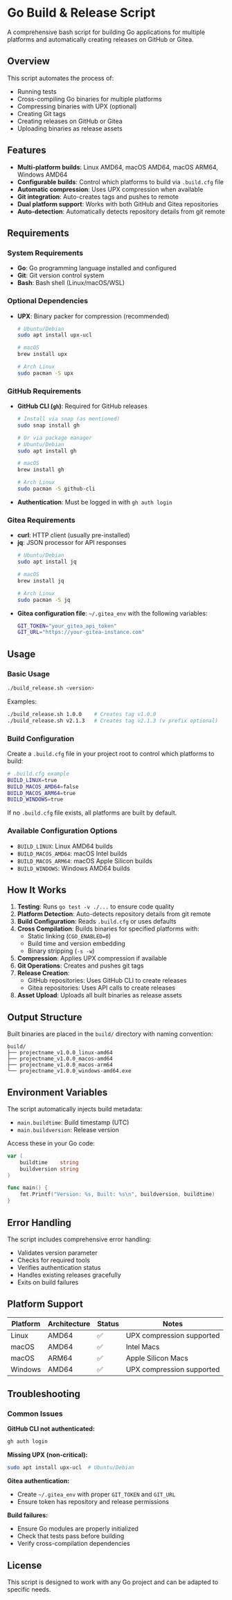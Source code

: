 # Go Build & Release Script

A comprehensive bash script for building Go applications for multiple platforms and automatically creating releases on GitHub or Gitea.

## Overview

This script automates the process of:
- Running tests
- Cross-compiling Go binaries for multiple platforms
- Compressing binaries with UPX (optional)
- Creating Git tags
- Creating releases on GitHub or Gitea
- Uploading binaries as release assets

## Features

- **Multi-platform builds**: Linux AMD64, macOS AMD64, macOS ARM64, Windows AMD64
- **Configurable builds**: Control which platforms to build via `.build.cfg` file
- **Automatic compression**: Uses UPX compression when available
- **Git integration**: Auto-creates tags and pushes to remote
- **Dual platform support**: Works with both GitHub and Gitea repositories
- **Auto-detection**: Automatically detects repository details from git remote

## Requirements

### System Requirements
- **Go**: Go programming language installed and configured
- **Git**: Git version control system
- **Bash**: Bash shell (Linux/macOS/WSL)

### Optional Dependencies
- **UPX**: Binary packer for compression (recommended)
  ```bash
  # Ubuntu/Debian
  sudo apt install upx-ucl
  
  # macOS
  brew install upx
  
  # Arch Linux
  sudo pacman -S upx
  ```

### GitHub Requirements
- **GitHub CLI (`gh`)**: Required for GitHub releases
  ```bash
  # Install via snap (as mentioned)
  sudo snap install gh
  
  # Or via package manager
  # Ubuntu/Debian
  sudo apt install gh
  
  # macOS
  brew install gh
  
  # Arch Linux
  sudo pacman -S github-cli
  ```
- **Authentication**: Must be logged in with `gh auth login`

### Gitea Requirements
- **curl**: HTTP client (usually pre-installed)
- **jq**: JSON processor for API responses
  ```bash
  # Ubuntu/Debian
  sudo apt install jq
  
  # macOS
  brew install jq
  
  # Arch Linux
  sudo pacman -S jq
  ```
- **Gitea configuration file**: `~/.gitea_env` with the following variables:
  ```bash
  GIT_TOKEN="your_gitea_api_token"
  GIT_URL="https://your-gitea-instance.com"
  ```

## Usage

### Basic Usage
```bash
./build_release.sh <version>
```

Examples:
```bash
./build_release.sh 1.0.0    # Creates tag v1.0.0
./build_release.sh v2.1.3   # Creates tag v2.1.3 (v prefix optional)
```

### Build Configuration

Create a `.build.cfg` file in your project root to control which platforms to build:

```bash
# .build.cfg example
BUILD_LINUX=true
BUILD_MACOS_AMD64=false
BUILD_MACOS_ARM64=true
BUILD_WINDOWS=true
```

If no `.build.cfg` file exists, all platforms are built by default.

### Available Configuration Options
- `BUILD_LINUX`: Linux AMD64 builds
- `BUILD_MACOS_AMD64`: macOS Intel builds
- `BUILD_MACOS_ARM64`: macOS Apple Silicon builds  
- `BUILD_WINDOWS`: Windows AMD64 builds

## How It Works

1. **Testing**: Runs `go test -v ./...` to ensure code quality
2. **Platform Detection**: Auto-detects repository details from git remote
3. **Build Configuration**: Reads `.build.cfg` or uses defaults
4. **Cross Compilation**: Builds binaries for specified platforms with:
   - Static linking (`CGO_ENABLED=0`)
   - Build time and version embedding
   - Binary stripping (`-s -w`)
5. **Compression**: Applies UPX compression if available
6. **Git Operations**: Creates and pushes git tags
7. **Release Creation**: 
   - GitHub repositories: Uses GitHub CLI to create releases
   - Gitea repositories: Uses API calls to create releases
8. **Asset Upload**: Uploads all built binaries as release assets

## Output Structure

Built binaries are placed in the `build/` directory with naming convention:
```
build/
├── projectname_v1.0.0_linux-amd64
├── projectname_v1.0.0_macos-amd64  
├── projectname_v1.0.0_macos-arm64
└── projectname_v1.0.0_windows-amd64.exe
```

## Environment Variables

The script automatically injects build metadata:
- `main.buildtime`: Build timestamp (UTC)
- `main.buildversion`: Release version

Access these in your Go code:
```go
var (
    buildtime    string
    buildversion string
)

func main() {
    fmt.Printf("Version: %s, Built: %s\n", buildversion, buildtime)
}
```

## Error Handling

The script includes comprehensive error handling:
- Validates version parameter
- Checks for required tools
- Verifies authentication status
- Handles existing releases gracefully
- Exits on build failures

## Platform Support

| Platform | Architecture | Status | Notes |
|----------|-------------|--------|-------|
| Linux | AMD64 | ✅ | UPX compression supported |
| macOS | AMD64 | ✅ | Intel Macs |
| macOS | ARM64 | ✅ | Apple Silicon Macs |
| Windows | AMD64 | ✅ | UPX compression supported |

## Troubleshooting

### Common Issues

**GitHub CLI not authenticated:**
```bash
gh auth login
```

**Missing UPX (non-critical):**
```bash
sudo apt install upx-ucl  # Ubuntu/Debian
```

**Gitea authentication:**
- Create `~/.gitea_env` with proper `GIT_TOKEN` and `GIT_URL`
- Ensure token has repository and release permissions

**Build failures:**
- Ensure Go modules are properly initialized
- Check that tests pass before building
- Verify cross-compilation dependencies

## License

This script is designed to work with any Go project and can be adapted to specific needs.